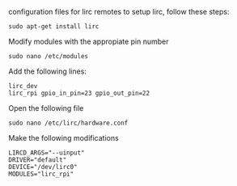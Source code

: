 configuration files for lirc remotes
to setup lirc, follow these steps:

```
sudo apt-get install lirc
```

Modify modules with the appropiate pin number

```
sudo nano /etc/modules
```

Add the following lines:

```
lirc_dev
lirc_rpi gpio_in_pin=23 gpio_out_pin=22
```

Open the following file

```
sudo nano /etc/lirc/hardware.conf
```

Make the following modifications

```
LIRCD_ARGS="--uinput"
DRIVER="default"
DEVICE="/dev/lirc0"
MODULES="lirc_rpi"
```

